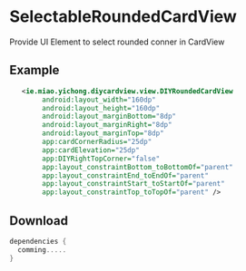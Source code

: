# SelectableRoundedCardView
 Provide UI Element to select rounded conner in CardView
 
 
Example
--------
```xml
   <ie.miao.yichong.diycardview.view.DIYRoundedCardView
        android:layout_width="160dp"
        android:layout_height="160dp"
        android:layout_marginBottom="8dp"
        android:layout_marginRight="8dp"
        android:layout_marginTop="8dp"
        app:cardCornerRadius="25dp"
        app:cardElevation="25dp"
        app:DIYRightTopCorner="false"
        app:layout_constraintBottom_toBottomOf="parent"
        app:layout_constraintEnd_toEndOf="parent"
        app:layout_constraintStart_toStartOf="parent"
        app:layout_constraintTop_toTopOf="parent" />
```
Download
--------

```groovy
dependencies {
  comming.....
}
```




